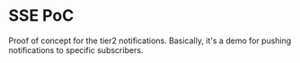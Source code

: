# SSE PoC

Proof of concept for the tier2 notifications.
Basically, it's a demo for pushing notifications to specific subscribers.